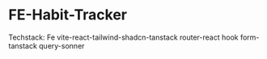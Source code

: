 # FE-Habit-Tracker
Techstack: Fe vite-react-tailwind-shadcn-tanstack router-react hook form-tanstack query-sonner
